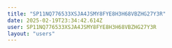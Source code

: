 ```yaml
---
title: "SP11NQ776533XSJA4JSMY8FYE8H3H68VBZHG27Y3R"
date: 2025-02-19T23:34:42.614Z
user: SP11NQ776533XSJA4JSMY8FYE8H3H68VBZHG27Y3R
layout: "users"
---
```

    